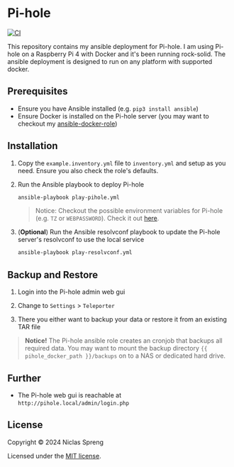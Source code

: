 # Pi-hole

[![CI](https://github.com/DudeCalledBro/pihole/actions/workflows/ci.yml/badge.svg)](https://github.com/DudeCalledBro/pihole/actions/workflows/ci.yml)

This repository contains my ansible deployment for Pi-hole. I am using Pi-hole on a Raspberry Pi 4 with Docker and it's been running rock-solid. The ansible deployment is designed to run on any platform with supported docker.

## Prerequisites

- Ensure you have Ansible installed (e.g. `pip3 install ansible`)
- Ensure Docker is installed on the Pi-hole server (you may want to checkout my [ansible-docker-role](https://github.com/DudeCalledBro/ansible-role-docker))

## Installation

1. Copy the `example.inventory.yml` file to `inventory.yml` and setup as you need. Ensure you also check the role's defaults.

2. Run the Ansible playbook to deploy Pi-hole

    ```bash
    ansible-playbook play-pihole.yml
    ```

    > Notice: Checkout the possible environment variables for Pi-hole (e.g. `TZ` or `WEBPASSWORD`). Check it out [here](https://github.com/pi-hole/docker-pi-hole?tab=readme-ov-file#environment-variables).

3. (**Optional**) Run the Ansible resolvconf playbook to update the Pi-hole server's resolvconf to use the local service

    ```bash
    ansible-playbook play-resolvconf.yml
    ```

## Backup and Restore

1. Login into the Pi-hole admin web gui

2. Change to `Settings` > `Teleporter`

3. There you either want to backup your data or restore it from an existing TAR file

> **Notice!** The Pi-hole ansible role creates an cronjob that backups all required data. You may want to mount the backup directory `{{ pihole_docker_path }}/backups` on to a NAS or dedicated hard drive.

## Further

- The Pi-hole web gui is reachable at `http://pihole.local/admin/login.php`

## License

Copyright © 2024 Niclas Spreng

Licensed under the [MIT license](LICENSE).

